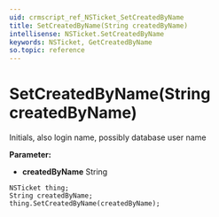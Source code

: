 ```yaml
---
uid: crmscript_ref_NSTicket_SetCreatedByName
title: SetCreatedByName(String createdByName)
intellisense: NSTicket.SetCreatedByName
keywords: NSTicket, GetCreatedByName
so.topic: reference
---
```


# SetCreatedByName(String createdByName)

Initials, also login name, possibly database user name

**Parameter:** 
* **createdByName** String

```crmscript
NSTicket thing;
String createdByName;
thing.SetCreatedByName(createdByName);
```

